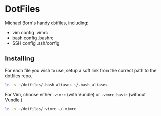 # DotFiles
Michael Born's handy dotfiles, including:

* vim config .vimrc
* bash config .bashrc
* SSH config .ssh/config

## Installing
For each file you wish to use, setup a soft link from the correct path to the dotfiles repo.
````bash
ln -s ~/dotfiles/.bash_aliases ~/.bash_aliases
````

For Vim, choose either `.vimrc` (with Vundle) or `.vimrc_basic` (without Vundle.)
````bash
ln -s ~/dotfiles/.vimrc ~/.vimrc
````
